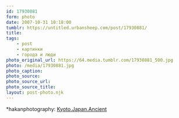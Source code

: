 ```yaml
---
id: 17930881
form: photo
date: 2007-10-31 10:18:00
tumblr: https://untitled.urbansheep.com/post/17930881/
title:
tags:
    - post
    - картинки
    - города и люди
photo_original_url: https://64.media.tumblr.com/17930881_500.jpg
photo: /media/17930881.jpg
photo_caption: 
photo_source:
photo_source_url:
photo_source_title:
layout: post-photo.njk
---
```


<p>*hakanphotography: <a href="http://hakanphotography.deviantart.com/art/Kyoto-Japan-Ancient-14236743">Kyoto.Japan.Ancient</a></p>
